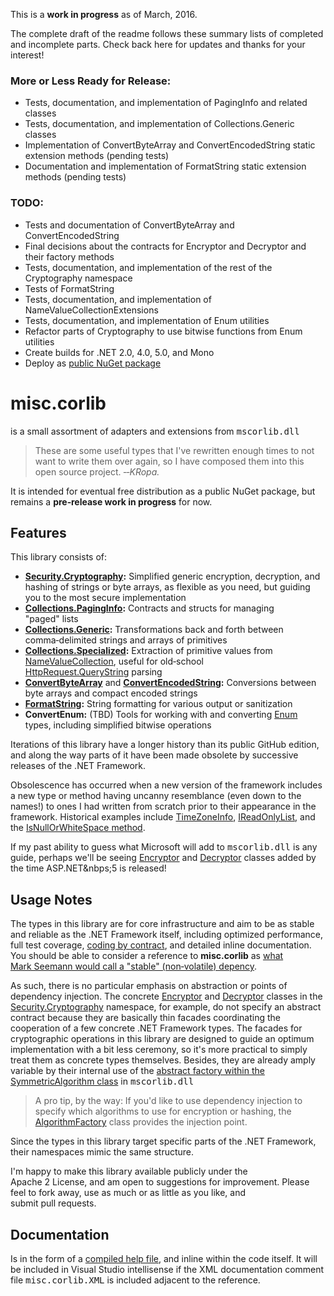 This is a **work in progress** as of March,&nbsp;2016.

The complete draft of the readme follows these summary lists of completed and incomplete parts. Check back here for updates and thanks for your interest!

### More or Less Ready for Release:

- Tests, documentation, and implementation of PagingInfo and related classes
- Tests, documentation, and implementation of Collections.Generic classes
- Implementation of ConvertByteArray and ConvertEncodedString static extension methods (pending&nbsp;tests)
- Documentation and implementation of FormatString static extension methods (pending&nbsp;tests)

### TODO:

- Tests and documentation of ConvertByteArray and ConvertEncodedString
- Final decisions about the contracts for Encryptor and Decryptor and their factory methods
- Tests, documentation, and implementation of the rest of the Cryptography namespace
- Tests of FormatString
- Tests, documentation, and implementation of NameValueCollectionExtensions
- Tests, documentation, and implementation of Enum utilities
- Refactor parts of Cryptography to use bitwise functions from Enum utilities
- Create builds for .NET&nbsp;2.0, 4.0, 5.0, and Mono
- Deploy as [public NuGet&nbsp;package](https://www.nuget.org/)



# misc.corlib

is a small assortment of adapters and extensions from <tt>mscorlib.dll</tt>

> These are some useful types that I've rewritten
> enough times to not want to write them over again,
> so I have composed them into this open source project.
> *&#8209;&#8209;KRopa.*

It is intended for eventual free distribution as a public NuGet&nbsp;package,
but remains a **pre&#8209;release work&nbsp;in&nbsp;progress** for&nbsp;now.


## Features

This library consists of:

- **[Security.Cryptography](https://github.com/jimkropa/misc.corlib/tree/master/src/misc.corlib/Security/Cryptography):** Simplified generic encryption, decryption, and hashing of strings or byte arrays, as flexible as you need, but guiding you to the&nbsp;most&nbsp;secure&nbsp;implementation
- **[Collections.PagingInfo](https://github.com/jimkropa/misc.corlib/tree/master/src/misc.corlib/Collections):** Contracts and structs for managing "paged"&nbsp;lists
- **[Collections.Generic](https://github.com/jimkropa/misc.corlib/tree/master/src/misc.corlib/Collections/Generic):** Transformations back and forth between comma&#8209;delimited strings and arrays&nbsp;of&nbsp;primitives
- **[Collections.Specialized](https://github.com/jimkropa/misc.corlib/tree/master/src/misc.corlib/Collections/Specialized):** Extraction of primitive values from [NameValueCollection](https://msdn.microsoft.com/en-us/library/system.collections.specialized.namevaluecollection.aspx), useful for old&#8209;school [HttpRequest.QueryString](https://msdn.microsoft.com/en-us/library/system.web.httprequestbase.querystring.aspx)&nbsp;parsing
- **[ConvertByteArray](https://github.com/jimkropa/misc.corlib/blob/master/src/misc.corlib/ConvertByteArray.cs)** and **[ConvertEncodedString](https://github.com/jimkropa/misc.corlib/blob/master/src/misc.corlib/ConvertEncodedString.cs):** Conversions between byte arrays and compact encoded strings
- **[FormatString](https://github.com/jimkropa/misc.corlib/blob/master/src/misc.corlib/FormatString.cs):** String formatting for various output or sanitization
- **ConvertEnum:** (TBD) Tools for working with and converting [Enum](https://msdn.microsoft.com/en-us/library/system.enum.aspx) types, including simplified bitwise&nbsp;operations

Iterations of this library have a longer history than its public GitHub edition,
and along the way parts of it have been made obsolete by successive releases
of the .NET&nbsp;Framework.

Obsolescence has occurred when a new version of the framework includes a new type or
method having uncanny resemblance (even down to the names!) to ones I had written
from&nbsp;scratch prior to their appearance in the framework. Historical examples
include [TimeZoneInfo](https://msdn.microsoft.com/en-us/library/system.timezoneinfo.aspx),
[IReadOnlyList<T>](https://msdn.microsoft.com/en-us/library/hh192385.aspx), and the
[IsNullOrWhiteSpace method](https://msdn.microsoft.com/en-us/library/system.string.isnullorwhitespace.aspx).

If my past ability to guess what Microsoft will add to <tt>mscorlib.dll</tt> is any guide,
perhaps we'll be seeing [Encryptor](https://github.com/jimkropa/misc.corlib/blob/master/src/misc.corlib/Security/Cryptography/Encryptor.cs)
and [Decryptor](https://github.com/jimkropa/misc.corlib/blob/master/src/misc.corlib/Security/Cryptography/Decryptor.cs) classes
added by the time ASP.NET&nbps;5 is released!


## Usage Notes

The types in this library are for core infrastructure and aim
to be as stable and reliable as the .NET&nbsp;Framework itself,
including optimized performance, full test&nbsp;coverage,
[coding by contract](http://research.microsoft.com/en-us/projects/contracts/),
and detailed inline documentation.
You&nbsp;should be able to consider a reference to **misc.corlib**
as [what Mark&nbsp;Seemann would call a "stable"
(non&#8209;volatile)&nbsp;depency](http://blogs.msdn.com/b/ploeh/archive/2006/08/24/718828.aspx).

As&nbsp;such, there is no particular emphasis on abstraction
or points of dependency injection. The&nbsp;concrete
[Encryptor](https://github.com/jimkropa/misc.corlib/blob/master/src/misc.corlib/Security/Cryptography/Encryptor.cs) and
[Decryptor](https://github.com/jimkropa/misc.corlib/blob/master/src/misc.corlib/Security/Cryptography/Decryptor.cs) classes
in the [Security.Cryptography](https://github.com/jimkropa/misc.corlib/tree/master/src/misc.corlib/Security/Cryptography) namespace,
for&nbsp;example, do&nbsp;not specify an abstract contract
because they are basically thin facades coordinating the
cooperation of a few concrete .NET&nbsp;Framework types.
The facades for cryptographic operations in this library are
designed to guide an optimum implementation with a bit less ceremony,
so it's more practical to simply treat them as concrete types themselves.
Besides, they are already amply variable by their internal use
of the [abstract factory within the SymmetricAlgorithm
class](https://msdn.microsoft.com/en-us/library/k74a682y.aspx)
in&nbsp;<tt>mscorlib.dll</tt>

> A pro tip, by the way: If you'd like to use dependency injection
> to specify which algorithms to use for encryption or hashing, the
> [AlgorithmFactory](https://github.com/jimkropa/misc.corlib/blob/master/src/misc.corlib/Security/Cryptography/AlgorithmFactory.cs)
> class provides the injection point.

Since the types in this library target specific parts of the
.NET&nbsp;Framework, their namespaces mimic the&nbsp;same&nbsp;structure.

I'm happy to make this library available publicly under the Apache&nbsp;2&nbsp;License,
and am open to suggestions for improvement. Please feel to fork away, use as much or
as little as you like, and submit&nbsp;pull&nbsp;requests.


## Documentation

Is in the form of a [compiled help file](https://github.com/jimkropa/misc.corlib/blob/master/docs/Help/MiscCorLib.chm),
and inline within the code itself. It will be included in Visual&nbsp;Studio intellisense if the XML documentation
comment file <tt>misc.corlib.XML</tt> is included adjacent to the reference.
